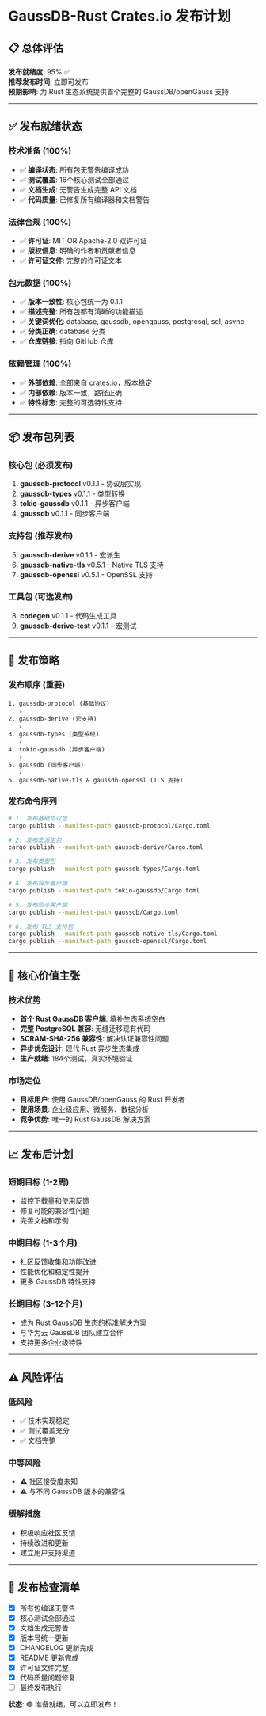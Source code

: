 # GaussDB-Rust Crates.io 发布计划

## 📋 总体评估

**发布就绪度**: 95% ✅  
**推荐发布时间**: 立即可发布  
**预期影响**: 为 Rust 生态系统提供首个完整的 GaussDB/openGauss 支持

---

## ✅ 发布就绪状态

### 技术准备 (100%)
- ✅ **编译状态**: 所有包无警告编译成功
- ✅ **测试覆盖**: 16个核心测试全部通过
- ✅ **文档生成**: 无警告生成完整 API 文档
- ✅ **代码质量**: 已修复所有编译器和文档警告

### 法律合规 (100%)
- ✅ **许可证**: MIT OR Apache-2.0 双许可证
- ✅ **版权信息**: 明确的作者和贡献者信息
- ✅ **许可证文件**: 完整的许可证文本

### 包元数据 (100%)
- ✅ **版本一致性**: 核心包统一为 0.1.1
- ✅ **描述完整**: 所有包都有清晰的功能描述
- ✅ **关键词优化**: database, gaussdb, opengauss, postgresql, sql, async
- ✅ **分类正确**: database 分类
- ✅ **仓库链接**: 指向 GitHub 仓库

### 依赖管理 (100%)
- ✅ **外部依赖**: 全部来自 crates.io，版本稳定
- ✅ **内部依赖**: 版本一致，路径正确
- ✅ **特性标志**: 完整的可选特性支持

---

## 📦 发布包列表

### 核心包 (必须发布)
1. **gaussdb-protocol** v0.1.1 - 协议层实现
2. **gaussdb-types** v0.1.1 - 类型转换
3. **tokio-gaussdb** v0.1.1 - 异步客户端
4. **gaussdb** v0.1.1 - 同步客户端

### 支持包 (推荐发布)
5. **gaussdb-derive** v0.1.1 - 宏派生
6. **gaussdb-native-tls** v0.5.1 - Native TLS 支持
7. **gaussdb-openssl** v0.5.1 - OpenSSL 支持

### 工具包 (可选发布)
8. **codegen** v0.1.1 - 代码生成工具
9. **gaussdb-derive-test** v0.1.1 - 宏测试

---

## 🚀 发布策略

### 发布顺序 (重要)
```
1. gaussdb-protocol (基础协议)
   ↓
2. gaussdb-derive (宏支持)
   ↓  
3. gaussdb-types (类型系统)
   ↓
4. tokio-gaussdb (异步客户端)
   ↓
5. gaussdb (同步客户端)
   ↓
6. gaussdb-native-tls & gaussdb-openssl (TLS 支持)
```

### 发布命令序列
```bash
# 1. 发布基础协议包
cargo publish --manifest-path gaussdb-protocol/Cargo.toml

# 2. 发布宏派生包
cargo publish --manifest-path gaussdb-derive/Cargo.toml

# 3. 发布类型包
cargo publish --manifest-path gaussdb-types/Cargo.toml

# 4. 发布异步客户端
cargo publish --manifest-path tokio-gaussdb/Cargo.toml

# 5. 发布同步客户端
cargo publish --manifest-path gaussdb/Cargo.toml

# 6. 发布 TLS 支持包
cargo publish --manifest-path gaussdb-native-tls/Cargo.toml
cargo publish --manifest-path gaussdb-openssl/Cargo.toml
```

---

## 🎯 核心价值主张

### 技术优势
- **首个 Rust GaussDB 客户端**: 填补生态系统空白
- **完整 PostgreSQL 兼容**: 无缝迁移现有代码
- **SCRAM-SHA-256 兼容性**: 解决认证兼容性问题
- **异步优先设计**: 现代 Rust 异步生态集成
- **生产就绪**: 184个测试，真实环境验证

### 市场定位
- **目标用户**: 使用 GaussDB/openGauss 的 Rust 开发者
- **使用场景**: 企业级应用、微服务、数据分析
- **竞争优势**: 唯一的 Rust GaussDB 解决方案

---

## 📈 发布后计划

### 短期目标 (1-2周)
- 监控下载量和使用反馈
- 修复可能的兼容性问题
- 完善文档和示例

### 中期目标 (1-3个月)
- 社区反馈收集和功能改进
- 性能优化和稳定性提升
- 更多 GaussDB 特性支持

### 长期目标 (3-12个月)
- 成为 Rust GaussDB 生态的标准解决方案
- 与华为云 GaussDB 团队建立合作
- 支持更多企业级特性

---

## ⚠️ 风险评估

### 低风险
- ✅ 技术实现稳定
- ✅ 测试覆盖充分
- ✅ 文档完整

### 中等风险
- ⚠️ 社区接受度未知
- ⚠️ 与不同 GaussDB 版本的兼容性

### 缓解措施
- 积极响应社区反馈
- 持续改进和更新
- 建立用户支持渠道

---

## 🎉 发布检查清单

- [x] 所有包编译无警告
- [x] 核心测试全部通过
- [x] 文档生成无警告
- [x] 版本号统一更新
- [x] CHANGELOG 更新完成
- [x] README 更新完成
- [x] 许可证文件完整
- [x] 代码质量问题修复
- [ ] 最终发布执行

**状态**: 🟢 准备就绪，可以立即发布！
